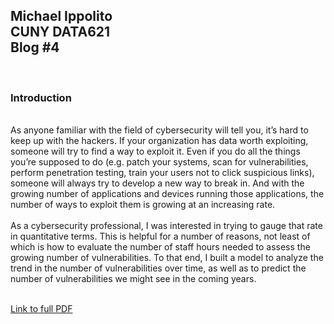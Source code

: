 <h2>Michael Ippolito<br />
CUNY DATA621<br />
Blog #4</h2>
<br />
<h3>Introduction</h3>
<br />
As anyone familiar with the field of cybersecurity will tell you, it’s hard to keep up with the hackers. If your organization has data worth exploiting, someone will try to find a way to exploit it. Even if you do all the things you’re supposed to do (e.g. patch your systems, scan for vulnerabilities, perform penetration testing, train your users not to click suspicious links), someone will always try to develop a new way to break in. And with the growing number of applications and devices running those applications, the number of ways to exploit them is growing at an increasing rate.<br />
<br />
As a cybersecurity professional, I was interested in trying to gauge that rate in quantitative terms. This is helpful for a number of reasons, not least of which is how to evaluate the number of staff hours needed to assess the growing number of vulnerabilities. To that end, I built a model to analyze the trend in the number of vulnerabilities over time, as well as to predict the number of vulnerabilities we might see in the coming years.<br />
<br />

[Link to full PDF](https://github.com/mmippolito/cuny_data621_blog4/blob/main/blog4.pdf)
